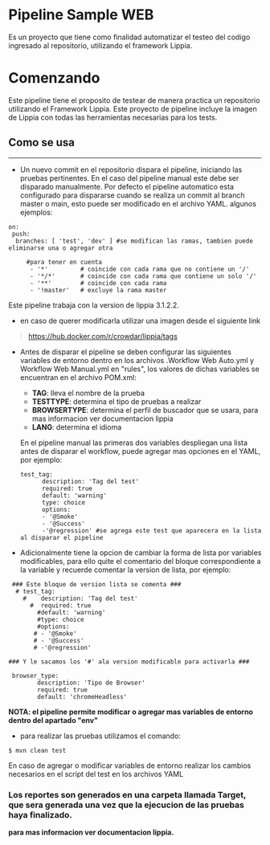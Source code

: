 # Pipeline Sample WEB

 Es un proyecto que tiene como finalidad automatizar el testeo del codigo ingresado al repositorio, utilizando el framework Lippia.

# Comenzando
Este pipeline tiene el proposito de testear de manera practica un repositorio utilizando el Framework Lippia.
Este proyecto de pipeline incluye la imagen de Lippia con todas las herramientas necesarias para los tests.

## Como se usa
---
* Un nuevo commit en el repositorio dispara el pipeline, iniciando las pruebas pertinentes. En el caso del pipeline manual este debe ser disparado manualmente.
Por defecto el pipeline automatico esta configurado para dispararse cuando se realiza un commit al branch master o main, esto puede ser modificado en el archivo YAML.
algunos ejemplos:

```
on: 
 push:
  branches: [ 'test', 'dev' ] #se modifican las ramas, tambien puede eliminarse una o agregar otra

     #para tener en cuenta
      - '*'         # coincide con cada rama que no contiene un '/'
      - '*/*'       # coincide con cada rama que contiene un solo '/'
      - '**'        # coincide con cada rama
      - '!master'   # excluye la rama master
```

Este pipeline trabaja con la version de lippia 3.1.2.2.
+ en caso de querer modificarla utilizar una imagen desde el siguiente link

>https://hub.docker.com/r/crowdar/lippia/tags


- Antes de disparar el pipeline se deben configurar las siguientes variables de entorno dentro en los archivos .Workflow Web Auto.yml
y Workflow Web Manual.yml en "rules", los valores de dichas variables se encuentran en el archivo POM.xml:
  * **TAG**: lleva el nombre de la prueba
  * **TESTTYPE**:  determina el tipo de pruebas a realizar
  * **BROWSERTYPE**: determina el perfil de buscador que se usara, para mas informacion ver documentacion lippia 
  * **LANG**: determina el idioma
  
  En el pipeline manual las primeras dos variables despliegan una lista antes de disparar el workflow, puede agregar mas opciones en el YAML, por ejemplo:
  ```
  test_tag:
        description: 'Tag del test'
        required: true
        default: 'warning'
        type: choice
        options:
        - '@Smoke'
        - '@Success'
		-'@regression' #se agrega este test que aparecera en la lista al disparar el pipeline
  ```
* Adicionalmente tiene la opcion de cambiar la forma de lista por variables modificables, para ello quite el comentario del bloque correspondiente a la variable y recuerde comentar la version de lista, por ejemplo:
 
```
 ### Este bloque de version lista se comenta ###
  # test_tag:
    #    description: 'Tag del test'
      #  required: true
        #default: 'warning'
        #type: choice
        #options:
       # - '@Smoke'
       # - '@Success'
       # -'@regression'

### Y le sacamos los '#' ala version modificable para activarla ###

 browser_type:
        description: 'Tipo de Browser'
        required: true
        default: 'chromeHeadless'
```
**NOTA:  el pipeline permite modificar o agregar mas variables de entorno dentro del apartado "env"**

* para realizar las pruebas utilizamos el comando: 
```
$ mvn clean test
```
En caso de agregar o modificar variables de entorno realizar los cambios necesarios en el script del test en los archivos YAML

### Los reportes son generados en una carpeta llamada **Target**, que sera generada una vez que la ejecucion de las pruebas haya finalizado.

**para mas informacion ver documentacion lippia.**
